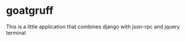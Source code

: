 goatgruff
=========

This is a little application that combines django with json-rpc and jquery terminal
